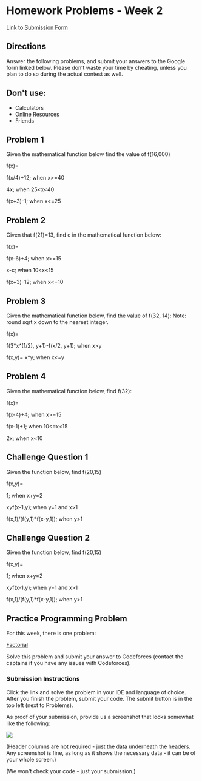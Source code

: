 # Homework Problems - Week 2

[Link to Submission Form](https://forms.gle/g2q6DRWVhpuEQWvn8)

## Directions

Answer the following problems, and submit your answers to the Google form linked below. Please don’t waste your time by cheating, unless you plan to do so during the actual contest as well.

## Don't use:
- Calculators
- Online Resources
- Friends

## Problem 1
Given the mathematical function below find the value of f(16,000)

   f(x)=
   
   f(x/4)+12;       when x>=40
    
   4x;		when 25<x<40
    
   f(x+3)-1;	when x<=25 
    
## Problem 2
Given that f(21)=13, find c in the mathematical function below:

   f(x)=
   
   f(x-6)+4;	when x>=15
   
   x-c;		when 10<x<15
   
   f(x+3)-12;	when x<=10


## Problem 3
Given the mathematical function below, find the value of f(32, 14):
Note: round sqrt x down to the nearest integer.

   f(x)=
   
   f(3*x^(1/2), y+1)-f(x/2, y+1);   when x>y
   
   f(x,y)=	x*y;			when x<=y

## Problem 4
Given the mathematical function below, find f(32):

   f(x)=
   
   f(x-4)+4;		when x>=15
   
   f(x-1)+1;	        when 10<=x<15
   
   2x;			when x<10

## Challenge Question 1
 Given the function below, find f(20,15)
 
f(x,y)= 

1;                         when x+y=2

x*y*f(x-1,y);              when y=1 and x>1

f(x,1)/(f(y,1)*f(x-y,1));  when y>1

## Challenge Question 2
 Given the function below, find f(20,15)
 
f(x,y)= 

1;                            when x+y=2
	
   x*y*f(x-1,y);              when y=1 and x>1
    
f(x,1)/(f(y,1)*f(x-y,1));  when y>1


## Practice Programming Problem
For this week, there is one problem:

[Factorial](https://codeforces.com/problemset/problem/64/A)

Solve this problem and submit your answer to Codeforces (contact the captains if you have any issues with Codeforces).

### Submission Instructions

Click the link and solve the problem in your IDE and language of choice. After you finish the problem, submit your code.
The submit button is in the top left (next to Problems).

As proof of your submission, provide us a screenshot that looks somewhat like the following:

![](https://cdn.discordapp.com/attachments/755867961369165854/759560439607722015/unknown.png)

(Header columns are not required - just the data underneath the headers. Any screenshot is fine, as long as it shows
the necessary data - it can be of your whole screen.)

(We won't check your code - just your submission.)
